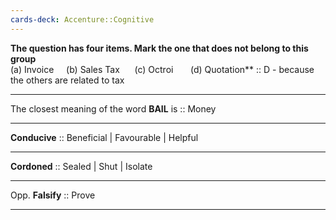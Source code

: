```yaml
---
cards-deck: Accenture::Cognitive
---
```

**The question has four items. Mark the one that does not belong to this group<br>**(a) Invoice     (b) Sales Tax      (c) Octroi       (d) Quotation** :: D - because the others are related to tax

***
The closest meaning of the word **BAIL** is :: Money

***
**Conducive** :: Beneficial | Favourable | Helpful

***
**Cordoned** :: Sealed | Shut | Isolate

***
Opp. **Falsify** :: Prove

***
